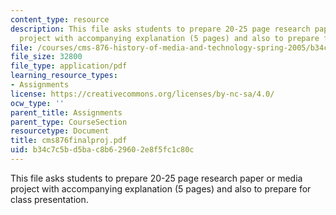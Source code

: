 ```yaml
---
content_type: resource
description: This file asks students to prepare 20-25 page research paper or media
  project with accompanying explanation (5 pages) and also to prepare for class presentation.
file: /courses/cms-876-history-of-media-and-technology-spring-2005/b34c7c5bd5bac8b629602e8f5fc1c80c_cms876finalproj.pdf
file_size: 32800
file_type: application/pdf
learning_resource_types:
- Assignments
license: https://creativecommons.org/licenses/by-nc-sa/4.0/
ocw_type: ''
parent_title: Assignments
parent_type: CourseSection
resourcetype: Document
title: cms876finalproj.pdf
uid: b34c7c5b-d5ba-c8b6-2960-2e8f5fc1c80c
---
```

This file asks students to prepare 20-25 page research paper or media project with accompanying explanation (5 pages) and also to prepare for class presentation.